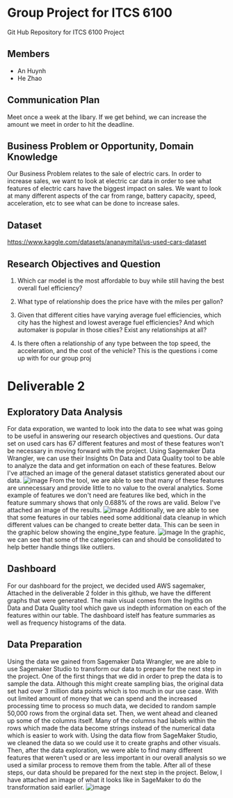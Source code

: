 # Group Project for ITCS 6100
Git Hub Repository for ITCS 6100 Project

## Members
- An Huynh
- He Zhao 

## Communication Plan
Meet once a week at the libary. If we get behind, we can increase the amount we meet in order to hit the deadline.

## Business Problem or Opportunity, Domain Knowledge

Our Business Problem relates to the sale of electric cars. In order to increase sales, we want to look at electric car data in order to see what features of electric cars have the biggest impact on sales. We want to look at many different aspects of the car from range, battery capacity, speed, acceleration, etc to see what can be done to increase sales.

## Dataset 
https://www.kaggle.com/datasets/ananaymital/us-used-cars-dataset

## Research Objectives and Question
1. Which car model is the most affordable to buy while still having the best overall fuel efficiency? 

2. What type of relationship does the price have with the miles per gallon? 

3. Given that different cities have varying average fuel efficiencies, which city has the highest and lowest average fuel efficiencies? And which automaker is popular in those cities? Exist any relationships at all? 

4. Is there often a relationship of any type between the top speed, the acceleration, and the cost of the vehicle?
This is the questions i come up with for our group proj

# Deliverable 2

## Exploratory Data Analysis
For data exporation, we wanted to look into the data to see what was going to be useful in answering our research objectives and questions. Our data set on used cars has 67 different features and most of these features won't be necessary in moving forward with the project. Using Sagemaker Data Wrangler, we can use their Insights On Data and Data Quality tool to be able to analyze the data and get information on each of these features. Below I've attached an image of the general dataset statistics generated about our data.
![image](https://user-images.githubusercontent.com/55640125/200463760-2f73c80f-e437-4bed-a4b0-5c639e344be4.png)
From the tool, we are able to see that many of these features are unnecessary and provide little to no value to the overal analytics. Some example of features we don't need are features like bed, which in the feature summary shows that only 0.688% of the rows are valid. Below I've attached an image of the results.
![image](https://user-images.githubusercontent.com/55640125/200463935-a6bc4989-4ff3-4164-86ec-d16869cc6662.png)
Additionally, we are able to see that some features in our tables need some additional data cleanup in which different values can be changed to create better data. This can be seen in the graphic below showing the engine_type feature.
![image](https://user-images.githubusercontent.com/55640125/200464166-bdcce68f-0d83-4cf5-a1db-6dd9e1b7ec1c.png)
In the graphic, we can see that some of the categories can and should be consolidated to help better handle things like outliers.

## Dashboard
For our dashboard for the project, we decided used AWS sagemaker, Attached in the deliverable 2 folder in this github, we have the different graphs that were generated. The main visual comes from the Ingiths on Data and Data Quality tool which gave us indepth information on each of the features within our table. The dashboard istelf has feature summaries as well as frequency histograms of the data.

## Data Preparation
Using the data we gained from Sagemaker Data Wrangler, we are able to use Sagemaker Studio to transform our data to prepare for the next step in the project. One of the first things that we did in order to prep the data is to sample the data. Although this might create sampling bias, the original data set had over 3 million data points which is too much in our use case. With out limited amount of money that we can spend and the increased processing time to process so much data, we decided to random sample 50,000 rows from the orginal data set. Then, we went ahead and cleaned up some of the columns itself. Many of the columns had labels within the rows which made the data become strings instead of the numerical data which is easier to work with. Using the data flow from SageMaker Studio, we cleaned the data so we could use it to create graphs and other visuals. Then, after the data exploration, we were able to find many different features that weren't used or are less important in our overall analysis so we used a similar process to remove them from the table. After all of these steps, our data should be prepared for the next step in the project. Below, I have attached an image of what it looks like in SageMaker to do the transformation said earlier.
![image](https://user-images.githubusercontent.com/55640125/200463332-1592554d-1c82-4edc-a166-0258bc46194c.png)

